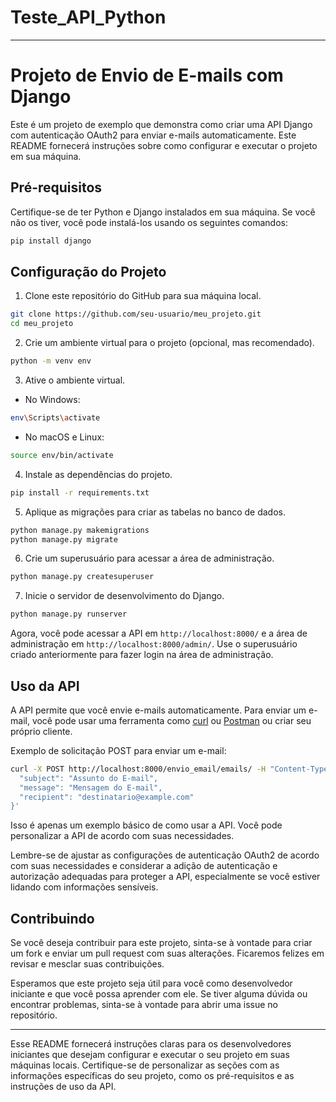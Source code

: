 # Teste_API_Python


---

# Projeto de Envio de E-mails com Django

Este é um projeto de exemplo que demonstra como criar uma API Django com autenticação OAuth2 para enviar e-mails automaticamente. Este README fornecerá instruções sobre como configurar e executar o projeto em sua máquina.

## Pré-requisitos

Certifique-se de ter Python e Django instalados em sua máquina. Se você não os tiver, você pode instalá-los usando os seguintes comandos:

```bash
pip install django
```

## Configuração do Projeto

1. Clone este repositório do GitHub para sua máquina local.

```bash
git clone https://github.com/seu-usuario/meu_projeto.git
cd meu_projeto
```

2. Crie um ambiente virtual para o projeto (opcional, mas recomendado).

```bash
python -m venv env
```

3. Ative o ambiente virtual.

- No Windows:

```bash
env\Scripts\activate
```

- No macOS e Linux:

```bash
source env/bin/activate
```

4. Instale as dependências do projeto.

```bash
pip install -r requirements.txt
```

5. Aplique as migrações para criar as tabelas no banco de dados.

```bash
python manage.py makemigrations
python manage.py migrate
```

6. Crie um superusuário para acessar a área de administração.

```bash
python manage.py createsuperuser
```

7. Inicie o servidor de desenvolvimento do Django.

```bash
python manage.py runserver
```

Agora, você pode acessar a API em `http://localhost:8000/` e a área de administração em `http://localhost:8000/admin/`. Use o superusuário criado anteriormente para fazer login na área de administração.

## Uso da API

A API permite que você envie e-mails automaticamente. Para enviar um e-mail, você pode usar uma ferramenta como [curl](https://curl.se/) ou [Postman](https://www.postman.com/) ou criar seu próprio cliente. 

Exemplo de solicitação POST para enviar um e-mail:

```bash
curl -X POST http://localhost:8000/envio_email/emails/ -H "Content-Type: application/json" -d '{
  "subject": "Assunto do E-mail",
  "message": "Mensagem do E-mail",
  "recipient": "destinatario@example.com"
}'
```

Isso é apenas um exemplo básico de como usar a API. Você pode personalizar a API de acordo com suas necessidades.

Lembre-se de ajustar as configurações de autenticação OAuth2 de acordo com suas necessidades e considerar a adição de autenticação e autorização adequadas para proteger a API, especialmente se você estiver lidando com informações sensíveis.

## Contribuindo

Se você deseja contribuir para este projeto, sinta-se à vontade para criar um fork e enviar um pull request com suas alterações. Ficaremos felizes em revisar e mesclar suas contribuições.

Esperamos que este projeto seja útil para você como desenvolvedor iniciante e que você possa aprender com ele. Se tiver alguma dúvida ou encontrar problemas, sinta-se à vontade para abrir uma issue no repositório.

--- 

Esse README fornecerá instruções claras para os desenvolvedores iniciantes que desejam configurar e executar o seu projeto em suas máquinas locais. Certifique-se de personalizar as seções com as informações específicas do seu projeto, como os pré-requisitos e as instruções de uso da API.
